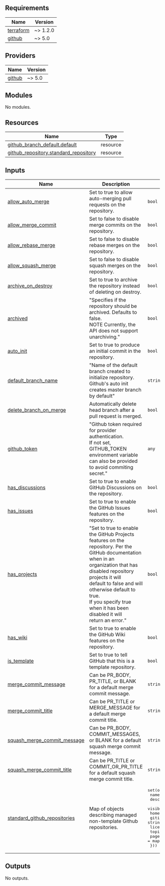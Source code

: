 ## Requirements

| Name | Version |
|------|---------|
| <a name="requirement_terraform"></a> [terraform](#requirement\_terraform) | ~> 1.2.0 |
| <a name="requirement_github"></a> [github](#requirement\_github) | ~> 5.0 |

## Providers

| Name | Version |
|------|---------|
| <a name="provider_github"></a> [github](#provider\_github) | ~> 5.0 |

## Modules

No modules.

## Resources

| Name | Type |
|------|------|
| [github_branch_default.default](https://registry.terraform.io/providers/integrations/github/latest/docs/resources/branch_default) | resource |
| [github_repository.standard_repository](https://registry.terraform.io/providers/integrations/github/latest/docs/resources/repository) | resource |

## Inputs

| Name | Description | Type | Default | Required |
|------|-------------|------|---------|:--------:|
| <a name="input_allow_auto_merge"></a> [allow\_auto\_merge](#input\_allow\_auto\_merge) | Set to true to allow auto-merging pull requests on the repository. | `bool` | `false` | no |
| <a name="input_allow_merge_commit"></a> [allow\_merge\_commit](#input\_allow\_merge\_commit) | Set to false to disable merge commits on the repository. | `bool` | `true` | no |
| <a name="input_allow_rebase_merge"></a> [allow\_rebase\_merge](#input\_allow\_rebase\_merge) | Set to false to disable rebase merges on the repository. | `bool` | `true` | no |
| <a name="input_allow_squash_merge"></a> [allow\_squash\_merge](#input\_allow\_squash\_merge) | Set to false to disable squash merges on the repository. | `bool` | `true` | no |
| <a name="input_archive_on_destroy"></a> [archive\_on\_destroy](#input\_archive\_on\_destroy) | Set to true to archive the repository instead of deleting on destroy. | `bool` | `false` | no |
| <a name="input_archived"></a> [archived](#input\_archived) | "Specifies if the repository should be archived. Defaults to false.<br>  NOTE Currently, the API does not support unarchiving." | `bool` | `false` | no |
| <a name="input_auto_init"></a> [auto\_init](#input\_auto\_init) | Set to true to produce an initial commit in the repository. | `bool` | `true` | no |
| <a name="input_default_branch_name"></a> [default\_branch\_name](#input\_default\_branch\_name) | "Name of the default branch created to initialize repository. Github's auto init<br>  creates master branch by default" | `string` | `"master"` | no |
| <a name="input_delete_branch_on_merge"></a> [delete\_branch\_on\_merge](#input\_delete\_branch\_on\_merge) | Automatically delete head branch after a pull request is merged. | `bool` | `true` | no |
| <a name="input_github_token"></a> [github\_token](#input\_github\_token) | "Github token required for provider authentication.<br>    If not set, GITHUB\_TOKEN environment variable <br>    can also be provided to avoid commiting secret." | `any` | n/a | yes |
| <a name="input_has_discussions"></a> [has\_discussions](#input\_has\_discussions) | Set to true to enable GitHub Discussions on the repository. | `bool` | `false` | no |
| <a name="input_has_issues"></a> [has\_issues](#input\_has\_issues) | Set to true to enable the GitHub Issues features on the repository. | `bool` | `false` | no |
| <a name="input_has_projects"></a> [has\_projects](#input\_has\_projects) | "Set to true to enable the GitHub Projects features on the <br>  repository. Per the GitHub documentation when in an<br>  organization that has disabled repository projects it will<br>  default to false and will otherwise default to true. <br>  If you specify true when it has been disabled it will <br>  return an error." | `bool` | `false` | no |
| <a name="input_has_wiki"></a> [has\_wiki](#input\_has\_wiki) | Set to true to enable the GitHub Wiki features on the repository. | `bool` | `false` | no |
| <a name="input_is_template"></a> [is\_template](#input\_is\_template) | Set to true to tell GitHub that this is a template repository. | `bool` | `false` | no |
| <a name="input_merge_commit_message"></a> [merge\_commit\_message](#input\_merge\_commit\_message) | Can be PR\_BODY, PR\_TITLE, or BLANK for a default merge commit message. | `string` | `"BLANK"` | no |
| <a name="input_merge_commit_title"></a> [merge\_commit\_title](#input\_merge\_commit\_title) | Can be PR\_TITLE or MERGE\_MESSAGE for a default merge commit title. | `string` | `"PR_TITLE"` | no |
| <a name="input_squash_merge_commit_message"></a> [squash\_merge\_commit\_message](#input\_squash\_merge\_commit\_message) | Can be PR\_BODY, COMMIT\_MESSAGES, or BLANK for a default squash merge commit message. | `string` | `"COMMIT_MESSAGES"` | no |
| <a name="input_squash_merge_commit_title"></a> [squash\_merge\_commit\_title](#input\_squash\_merge\_commit\_title) | Can be PR\_TITLE or COMMIT\_OR\_PR\_TITLE for a default squash merge commit title. | `string` | `"COMMIT_OR_PR_TITLE"` | no |
| <a name="input_standard_github_repositories"></a> [standard\_github\_repositories](#input\_standard\_github\_repositories) | Map of objects describing managed non-template Github repositories. | <pre>set(object({<br>    name               = string<br>    description        = string<br>    visibility         = string<br>    homepage_url       = string<br>    gitignore_template = string<br>    license_template   = string<br>    topics             = set(string)<br>    pages              = map(string)<br>  }))</pre> | n/a | yes |

## Outputs

No outputs.
